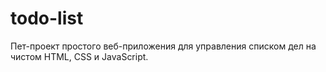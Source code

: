# todo-list
Пет-проект простого веб-приложения для управления списком дел на чистом HTML, CSS и JavaScript.
